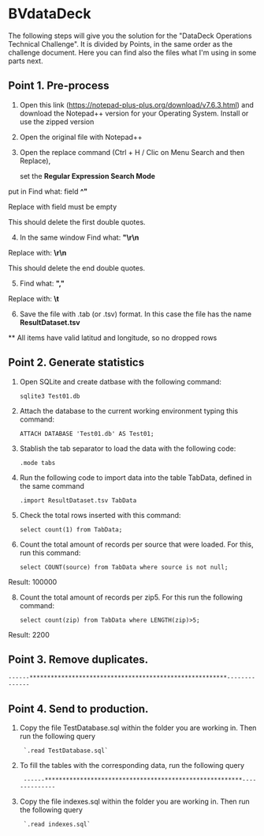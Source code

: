 # BVdataDeck

The following steps will give you the solution for the "DataDeck Operations Technical Challenge". It is divided by Points, in the same order as the challenge document.
Here you can find also the files what I'm using in some parts next.

## Point 1. Pre-process

1. Open this link (https://notepad-plus-plus.org/download/v7.6.3.html) and download the Notepad++ version for your Operating System. Install or use the zipped version

2. Open the original file with Notepad++

3. Open the replace command (Ctrl + H / Clic on Menu Search and then Replace), 

	set the **Regular Expression Search Mode** 

  put in Find what: field **^"**

  Replace with field must be empty

  This should delete the first double quotes.

4. In the same window Find what: **"\r\n**

  Replace with: **\r\n**

  This should delete the end double quotes.

5. Find what: **","** 

  Replace with: **\t**

6. Save the file with .tab (or .tsv) format. In this case the file has the name **ResultDataset.tsv**

  ** All items have valid latitud and longitude, so no dropped rows



## Point 2. Generate statistics

1. Open SQLite and create datbase with the following command: 

      `sqlite3 Test01.db`

2. Attach the database to the current working environment typing this command: 

      `ATTACH DATABASE 'Test01.db' AS Test01;`

3. Stablish the tab separator to load the data with the following code:

      `.mode tabs`

5. Run the following code to import data into the table TabData, defined in the same command

      `.import ResultDataset.tsv TabData`

6. Check the total rows inserted with this command:

      `select count(1) from TabData;`

7. Count the total amount of records per source that were loaded. For this, run this command:

      `select COUNT(source) from TabData where source is not null;`

  Result: 100000

8. Count the total amount of records per zip5. For this run the following command:

      `select count(zip) from TabData where LENGTH(zip)>5;`

  Result: 2200


  
## Point 3. Remove duplicates.

    ------********************************************************--------------
	
## Point 4. Send to production.

1. Copy the file TestDatabase.sql within the folder you are working in. Then run the following query

        `.read TestDatabase.sql`
		
2. To fill the tables with the corresponding data, run the following query

        ------********************************************************--------------

3. Copy the file indexes.sql within the folder you are working in. Then run the following query

        `.read indexes.sql`

